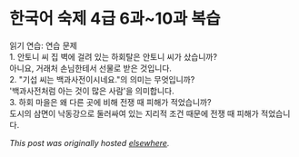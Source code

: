 # 한국어 숙제 4급 6과~10과 복습

<p>읽기 연습: 연습 문제<br>1. 안토니 씨 집 벽에 걸려 있는 하회탈은 안토니 씨가 샀습니까?<br>아니요, 거래처 손님한테서 선물로 받은 것입니다.<br>2. "기섭 씨는 백과사전이시네요."의 의미는 무엇입니까?<br>'백과사전처럼 아는 것이 많은 사람'을 의미합니다.<br>3. 하회 마을은 왜 다른 곳에 비해 전쟁 때 피해가 적었습니까?<br>도시의 삼면이 낙동강으로 둘러싸여 있는 지리적 조건 때문에 전쟁 때 피해가 적었습니다.</p>


*This post was originally hosted [elsewhere](http://planspace.blogspot.com/2009/07/4-610.html).*
